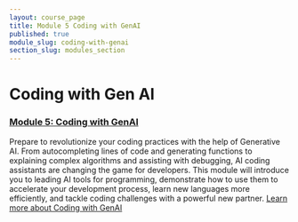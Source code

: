 ```yaml
---
layout: course_page
title: Module 5 Coding with GenAI
published: true
module_slug: coding-with-genai
section_slug: modules_section
---
```


# Coding with Gen AI

### [Module 5: Coding with GenAI](./module5-coding-with-genai/)
Prepare to revolutionize your coding practices with the help of Generative AI. From autocompleting lines of code and generating functions to explaining complex algorithms and assisting with debugging, AI coding assistants are changing the game for developers. This module will introduce you to leading AI tools for programming, demonstrate how to use them to accelerate your development process, learn new languages more efficiently, and tackle coding challenges with a powerful new partner.
[Learn more about Coding with GenAI](./module5-coding-with-genai/)

